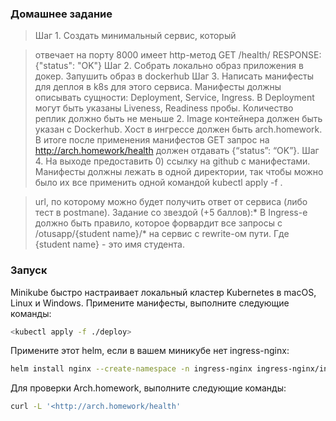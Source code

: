 ### Домашнее задание

> Шаг 1. Создать минимальный сервис, который

>отвечает на порту 8000
имеет http-метод
GET /health/
RESPONSE: {"status": "OK"}
Шаг 2. Cобрать локально образ приложения в докер.
Запушить образ в dockerhub
Шаг 3. Написать манифесты для деплоя в k8s для этого сервиса.
Манифесты должны описывать сущности: Deployment, Service, Ingress.
В Deployment могут быть указаны Liveness, Readiness пробы.
Количество реплик должно быть не меньше 2. Image контейнера должен быть указан с Dockerhub.
>Хост в ингрессе должен быть arch.homework. В итоге после применения манифестов GET запрос на http://arch.homework/health должен отдавать {“status”: “OK”}.
Шаг 4. На выходе предоставить
>0) ссылку на github c манифестами. Манифесты должны лежать в одной директории, так чтобы можно было их все применить одной командой kubectl apply -f .

>url, по которому можно будет получить ответ от сервиса (либо тест в postmanе).
Задание со звездой (+5 баллов):*
В Ingress-е должно быть правило, которое форвардит все запросы с /otusapp/{student name}/* на сервис с rewrite-ом пути. Где {student name} - это имя студента.

### Запуск

<p>Minikube быстро настраивает локальный кластер Kubernetes в macOS, Linux и Windows. Примените манифесты, выполните следующие команды:</p>

```sh
<kubectl apply -f ./deploy>
```

<p>Примените этот helm, если в вашем миникубе нет ingress-nginx:</p>

```sh
helm install nginx --create-namespace -n ingress-nginx ingress-nginx/ingress-nginx -f ./nginx-http-gateway.yaml
```


<p>Для проверки Arch.homework, выполните следующие команды:</p>

```sh
curl -L '<http://arch.homework/health'
```